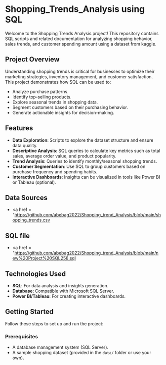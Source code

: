 # Shopping_Trends_Analysis using SQL

Welcome to the Shopping Trends Analysis project! This repository contains SQL scripts and related documentation for analyzing shopping behavior, sales trends, and customer spending amount using a dataset from kaggle.

## Project Overview

Understanding shopping trends is critical for businesses to optimize their marketing strategies, inventory management, and customer satisfaction. This project demonstrates how SQL can be used to:

- Analyze purchase patterns.
- Identify top-selling products.
- Explore seasonal trends in shopping data.
- Segment customers based on their purchasing behavior.
- Generate actionable insights for decision-making.

## Features

- **Data Exploration**: Scripts to explore the dataset structure and ensure data quality.
- **Descriptive Analysis**: SQL queries to calculate key metrics such as total sales, average order value, and product popularity.
- **Trend Analysis**: Queries to identify monthly/seasonal shopping trends.
- **Customer Segmentation**: Use SQL to group customers based on purchase frequency and spending habits.
- **Interactive Dashboards**: Insights can be visualized in tools like Power BI or Tableau (optional).

## Data Sources
- <a href = "https://github.com/abebag2022/Shopping_trend_Analysis/blob/main/shopping_trends.csv
## SQL file
- <a href = "https://github.com/abebag2022/Shopping_trend_Analysis/blob/main/new%20Project%20SQL258.sql

## Technologies Used

- **SQL**: For data analysis and insights generation.
- **Database**: Compatible with Microsoft SQL Server.
- **Power BI/Tableau**: For creating interactive dashboards.

## Getting Started

Follow these steps to set up and run the project:

### Prerequisites

- A database management system (SQL Server).
- A sample shopping dataset (provided in the `data/` folder or use your own).

